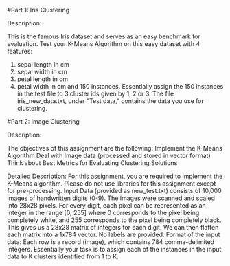 #Part 1: Iris Clustering

Description:

This is the famous Iris dataset and serves as an easy benchmark for evaluation. Test your K-Means Algorithm on this easy dataset with 4 features:
1. sepal length in cm
2. sepal width in cm
3. petal length in cm
4. petal width in cm
and 150 instances.
Essentially assign the 150 instances in the test file to 3 cluster ids given by 1, 2 or 3.
The file iris_new_data.txt, under "Test data," contains the data you use for clustering.

#Part 2: Image Clustering

Description: 

The objectives of this assignment are the following: 
Implement the K-Means Algorithm
Deal with Image data (processed and stored in vector format) Think about Best Metrics for Evaluating Clustering Solutions

Detailed Description:
For this assignment, you are required to implement the K-Means algorithm. Please do not use libraries for this assignment except for pre-processing.
Input Data (provided as new_test.txt) consists of 10,000 images of handwritten digits (0-9). The images were scanned and scaled into 28x28 pixels. For every digit, each pixel can be represented as an integer in the range [0, 255] where 0 corresponds to the pixel being completely white, and 255 corresponds to the pixel being completely black. This gives us a 28x28 matrix of integers for each digit. We can then flatten each matrix into a 1x784 vector. No labels are provided.
Format of the input data: Each row is a record (image), which contains 784 comma-delimited integers.
Essentially your task is to assign each of the instances in the input data to K clusters identified from 1 to K. 
